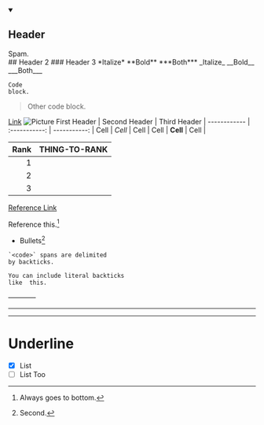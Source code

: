 <details id=0 open> <summary><h2>Header</h2></summary>
Spam.
</details>
## Header 2
### Header 3
*Italize* **Bold** ***Both***
_Italize_ __Bold__ ___Both___

	Code
	block.

>Other
code
block.

[Link](google.com)
![Picture](http://example.com/image.png)
First Header  | Second Header | Third Header |
 ------------ | :-----------: | -----------: |
Cell		  |   *Cell*	  |	  Cell	|
Cell		  |   **Cell**	|	  Cell	|

| Rank | THING-TO-RANK |
|-----:|---------------|
|     1|               |
|     2|               |
|     3|               |

[Reference Link][1]

Reference this.[^footnote]

[1]: http://example.com

[^footnote]: Always goes to bottom.

* Bullets[^2]

[^2]:Second.

```
`<code>` spans are delimited
by backticks.

You can include literal backticks
like  this.
```

————
***
- - - - 

<span>

Underline
==

- [x] List
- [ ] List Too
